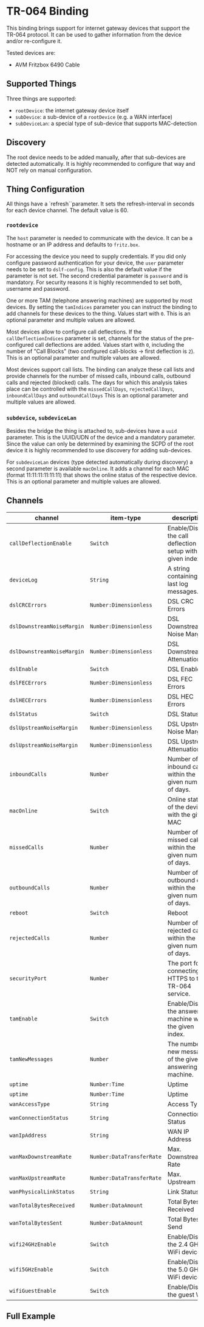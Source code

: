 # TR-064 Binding

This binding brings support for internet gateway devices that support the TR-064 protocol.
It can be used to gather information from the device and/or re-configure it.

Tested devices are:
- AVM Fritzbox 6490 Cable

## Supported Things

Three things are supported:

- `rootDevice`: the internet gateway device itself
- `subDevice`: a sub-device of a `rootDevice` (e.g. a WAN interface) 
- `subDeviceLan`: a special type of sub-device that supports MAC-detection

## Discovery

The root device needs to be added manually, after that sub-devices are detected automatically.
It is highly recommended to configure that way and NOT rely on manual configuration.

## Thing Configuration

All things have a `refresh``parameter.
It sets the refresh-interval in seconds for each device channel.
The default value is 60.

### `rootdevice`

The `host` parameter is needed to communicate with the device.
It can be a hostname or an IP address and defaults to `fritz.box`.

For accessing the device you need to supply credentials.
If you did only configure password authentication for your device, the `user` parameter needs to be set to `dslf-config`.
This is also the default value if the parameter is not set.
The second credential parameter is `password` and is mandatory.
For security reasons it is highly recommended to set both, username and password.

One or more TAM (telephone answering machines) are supported by most devices.
By setting the `tamIndices` parameter you can instruct the binding to add channels for these devices to the thing.
Values start with `0`.
This is an optional parameter and multiple values are allowed.

Most devices allow to configure call deflections.
If the `callDeflectionIndices` parameter is set, channels for the status of the pre-configured call deflections are added.
Values start with `0`, including the number of "Call Blocks" (two configured call-blocks -> first deflection is `2`).
This is an optional parameter and multiple values are allowed.

Most devices support call lists.
The binding can analyze these call lists and provide channels for the number of missed calls, inbound calls, outbound calls and rejected (blocked) calls.
The days for which this analysis takes place can be controlled with the `missedCallDays`, `rejectedCallDays`, `inboundCallDays` and `outboundCallDays`
This is an optional parameter and multiple values are allowed.

### `subdevice`, `subdeviceLan`

Besides the bridge the thing is attached to, sub-devices have a `uuid` parameter.
This is the UUID/UDN of the device and a mandatory parameter.
Since the value can only be determined by examining the SCPD of the root device it is highly recommended to use discovery for adding sub-devices.

For `subdeviceLan` devices (type detected automatically during discovery) a second parameter is available `macOnline`.
It adds a channel for each MAC (format 11:11:11:11:11:11) that shows the online status of the respective device.
This is an optional parameter and multiple values are allowed.

## Channels

| channel | item-type | description |
|----|----|----|
| `callDeflectionEnable` | `Switch`| Enable/Disable the call deflection setup with the given index. |
| `deviceLog` | `String`| A string containing the last log messages. |
| `dslCRCErrors` | `Number:Dimensionless`| DSL CRC Errors |
| `dslDownstreamNoiseMargin` | `Number:Dimensionless`| DSL Downstream Noise Margin |
| `dslDownstreamNoiseMargin` | `Number:Dimensionless`| DSL Downstream Attenuation |
| `dslEnable` | `Switch`| DSL Enable |
| `dslFECErrors` | `Number:Dimensionless`| DSL FEC Errors |
| `dslHECErrors` | `Number:Dimensionless`| DSL HEC Errors |
| `dslStatus` | `Switch`| DSL Status |
| `dslUpstreamNoiseMargin` | `Number:Dimensionless`| DSL Upstream Noise Margin |
| `dslUpstreamNoiseMargin` | `Number:Dimensionless`| DSL Upstream Attenuation |
| `inboundCalls` | `Number`| Number of inbound calls within the given number of days. |
| `macOnline` | `Switch`| Online status of the device with the given MAC |
| `missedCalls` | `Number`| Number of missed calls within the given number of days. |
| `outboundCalls` | `Number`| Number of outbound calls within the given number of days. |
| `reboot` | `Switch`| Reboot |
| `rejectedCalls` | `Number`| Number of rejected calls within the given number of days. |
| `securityPort` | `Number`| The port for connecting via HTTPS to the TR-064 service. |
| `tamEnable` | `Switch`| Enable/Disable the answering machine with the given index. |
| `tamNewMessages` | `Number`| The number of new messages of the given answering machine. |
| `uptime` | `Number:Time`| Uptime |
| `uptime` | `Number:Time`| Uptime |
| `wanAccessType` | `String`| Access Type |
| `wanConnectionStatus` | `String`| Connection Status |
| `wanIpAddress` | `String`| WAN IP Address |
| `wanMaxDownstreamRate` | `Number:DataTransferRate`| Max. Downstream Rate |
| `wanMaxUpstreamRate` | `Number:DataTransferRate`| Max. Upstream Rate |
| `wanPhysicalLinkStatus` | `String`| Link Status |
| `wanTotalBytesReceived` | `Number:DataAmount`| Total Bytes Received |
| `wanTotalBytesSent` | `Number:DataAmount`| Total Bytes Send |
| `wifi24GHzEnable` | `Switch`| Enable/Disable the 2.4 GHz WiFi device. |
| `wifi5GHzEnable` | `Switch`| Enable/Disable the 5.0 GHz WiFi device. |
| `wifiGuestEnable` | `Switch`| Enable/Disable the guest WiFi. |

## Full Example

